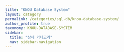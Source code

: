 ```yaml
---
title: "KNOU Database System"
layout: category
permalink: /categories/sql-db/knou-database-system/
author_profile: true
taxonomy: KNOU-DATABASE-SYSTEM
sidebar:
  title: "상세 카테고리"
  nav: sidebar-navigation
---
```

